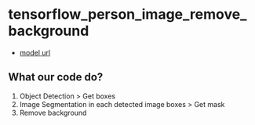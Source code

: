 # tensorflow_person_image_remove_background

*   [model url](https://drive.google.com/drive/folders/1wU1Np8thAQ5qBpwmUTCcIWpS9772Nror?usp=sharing)

## What our code do?

1. Object Detection > Get boxes
2. Image Segmentation in each detected image boxes > Get mask
3. Remove background
